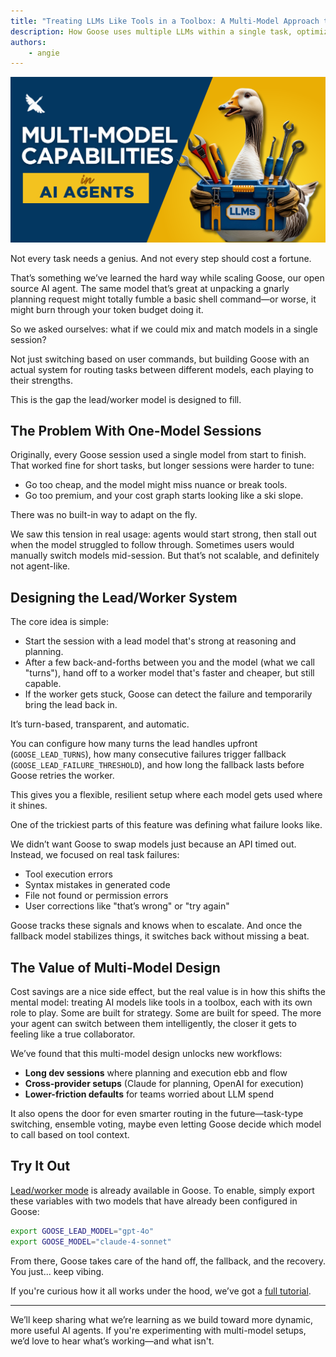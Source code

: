 ```yaml
---
title: "Treating LLMs Like Tools in a Toolbox: A Multi-Model Approach to Smarter AI Agents"
description: How Goose uses multiple LLMs within a single task, optimizing for speed, cost, and reliability in AI agent workflows
authors:
    - angie
---
```


![blog cover](multi-model-ai-agent.png)


Not every task needs a genius. And not every step should cost a fortune.

That’s something we’ve learned the hard way while scaling Goose, our open source AI agent. The same model that’s great at unpacking a gnarly planning request might totally fumble a basic shell command—or worse, it might burn through your token budget doing it.

So we asked ourselves: what if we could mix and match models in a single session?

Not just switching based on user commands, but building Goose with an actual system for routing tasks between different models, each playing to their strengths.

This is the gap the lead/worker model is designed to fill.

<!-- truncate -->

## The Problem With One-Model Sessions

Originally, every Goose session used a single model from start to finish. That worked fine for short tasks, but longer sessions were harder to tune:

* Go too cheap, and the model might miss nuance or break tools.
* Go too premium, and your cost graph starts looking like a ski slope.

There was no built-in way to adapt on the fly.

We saw this tension in real usage: agents would start strong, then stall out when the model struggled to follow through. Sometimes users would manually switch models mid-session. But that’s not scalable, and definitely not agent-like.

## Designing the Lead/Worker System

The core idea is simple:

* Start the session with a lead model that's strong at reasoning and planning.
* After a few back-and-forths between you and the model (what we call "turns"), hand off to a worker model that's faster and cheaper, but still capable.
* If the worker gets stuck, Goose can detect the failure and temporarily bring the lead back in.

It’s turn-based, transparent, and automatic.

You can configure how many turns the lead handles upfront (`GOOSE_LEAD_TURNS`), how many consecutive failures trigger fallback (`GOOSE_LEAD_FAILURE_THRESHOLD`), and how long the fallback lasts before Goose retries the worker.

This gives you a flexible, resilient setup where each model gets used where it shines.

One of the trickiest parts of this feature was defining what failure looks like.

We didn’t want Goose to swap models just because an API timed out. Instead, we focused on real task failures:

* Tool execution errors
* Syntax mistakes in generated code
* File not found or permission errors
* User corrections like "that’s wrong" or "try again"

Goose tracks these signals and knows when to escalate. And once the fallback model stabilizes things, it switches back without missing a beat.

## The Value of Multi-Model Design

Cost savings are a nice side effect, but the real value is in how this shifts the mental model: treating AI models like tools in a toolbox, each with its own role to play. Some are built for strategy. Some are built for speed. The more your agent can switch between them intelligently, the closer it gets to feeling like a true collaborator.

We’ve found that this multi-model design unlocks new workflows:

* **Long dev sessions** where planning and execution ebb and flow
* **Cross-provider setups** (Claude for planning, OpenAI for execution)
* **Lower-friction defaults** for teams worried about LLM spend

It also opens the door for even smarter routing in the future—task-type switching, ensemble voting, maybe even letting Goose decide which model to call based on tool context.

## Try It Out

[Lead/worker mode](/docs/tutorials/lead-worker) is already available in Goose.  To enable, simply export these variables with two models that have already been configured in Goose:

```bash
export GOOSE_LEAD_MODEL="gpt-4o"
export GOOSE_MODEL="claude-4-sonnet"
```

From there, Goose takes care of the hand off, the fallback, and the recovery. You just... keep vibing.

If you're curious how it all works under the hood, we’ve got a [full tutorial](/docs/tutorials/lead-worker).

---

We’ll keep sharing what we’re learning as we build toward more dynamic, more useful AI agents. If you're experimenting with multi-model setups, we’d love to hear what’s working—and what isn't.


<head>
  <meta property="og:title" content="Treating LLMs Like Tools in a Toolbox: A Multi-Model Approach to Smarter AI Agents" />
  <meta property="og:type" content="article" />
  <meta property="og:url" content="https://block.github.io/goose/blog/2025/06/16/multi-model-in-goose" />
  <meta property="og:description" content="How Goose uses multiple LLMs within a single task, optimizing for speed, cost, and reliability in AI agent workflows" />
  <meta property="og:image" content="https://block.github.io/goose/goose/assets/images/multi-model-ai-agent-d408feaeba3e13cafdbfe9377980bc3d.png" />
  <meta name="twitter:card" content="summary_large_image" />
  <meta property="twitter:domain" content="block.github.io/goose" />
  <meta name="twitter:title" content="Treating LLMs Like Tools in a Toolbox: A Multi-Model Approach to Smarter AI Agents" />
  <meta name="twitter:description" content="How Goose uses multiple LLMs within a single task, optimizing for speed, cost, and reliability in AI agent workflows" />
  <meta name="twitter:image" content="https://block.github.io/goose/goose/assets/images/multi-model-ai-agent-d408feaeba3e13cafdbfe9377980bc3d.png" />
</head>